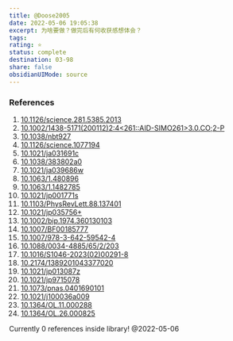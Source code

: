 ```yaml
---
title: @Doose2005
date: 2022-05-06 19:05:38
excerpt: 为啥要做？做完后有何收获感想体会？
tags: 
rating: ⭐
status: complete
destination: 03-98
share: false
obsidianUIMode: source
---
```



### References

1. [10.1126/science.281.5385.2013](https://doi.org/10.1126/science.281.5385.2013)
2. [10.1002/1438-5171(200112)2:4<261::AID-SIMO261>3.0.CO;2-P](https://doi.org/10.1002/1438-5171(200112)2:4<261::AID-SIMO261>3.0.CO;2-P)
3. [10.1038/nbt927](https://doi.org/10.1038/nbt927)
4. [10.1126/science.1077194](https://doi.org/10.1126/science.1077194)
5. [10.1021/ja031691c](https://doi.org/10.1021/ja031691c)
6. [10.1038/383802a0](https://doi.org/10.1038/383802a0)
7. [10.1021/ja039686w](https://doi.org/10.1021/ja039686w)
8. [10.1063/1.480896](https://doi.org/10.1063/1.480896)
9. [10.1063/1.1482785](https://doi.org/10.1063/1.1482785)
10. [10.1021/jp001771s](https://doi.org/10.1021/jp001771s)
11. [10.1103/PhysRevLett.88.137401](https://doi.org/10.1103/PhysRevLett.88.137401)
12. [10.1021/jp035756+](https://doi.org/10.1021/jp035756+)
13. [10.1002/bip.1974.360130103](https://doi.org/10.1002/bip.1974.360130103)
14. [10.1007/BF00185777](https://doi.org/10.1007/BF00185777)
15. [10.1007/978-3-642-59542-4](https://doi.org/10.1007/978-3-642-59542-4)
16. [10.1088/0034-4885/65/2/203](https://doi.org/10.1088/0034-4885/65/2/203)
17. [10.1016/S1046-2023(02)00291-8](https://doi.org/10.1016/S1046-2023(02)00291-8)
18. [10.2174/1389201043377020](https://doi.org/10.2174/1389201043377020)
19. [10.1021/jp013087z](https://doi.org/10.1021/jp013087z)
20. [10.1021/jp9715078](https://doi.org/10.1021/jp9715078)
21. [10.1073/pnas.0401690101](https://doi.org/10.1073/pnas.0401690101)
22. [10.1021/j100036a009](https://doi.org/10.1021/j100036a009)
23. [10.1364/OL.11.000288](https://doi.org/10.1364/OL.11.000288)
24. [10.1364/OL.26.000825](https://doi.org/10.1364/OL.26.000825)

 Currently 0 references inside library! @2022-05-06